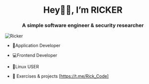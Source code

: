 <h1 align="center">Hey👋🏻, I’m RICKER</h1>
<h3 align="center">A simple software engineer & security researcher</h3>
<p align="left">
<img src="https://github-profile-trophy.vercel.app/?username=drary00&theme=radical" alt="Ricker">
</p>

- 📱Application Developer

- 💻Frontend Developer

- 🐧Linux USER

- 📩 Exercises & projects [https://t.me/Rick_Code]
